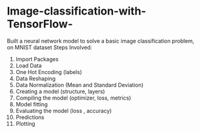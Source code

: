 # Image-classification-with-TensorFlow-
Built a neural network model to solve a basic image classification problem, on MNIST dataset
Steps Involved:
1) Import Packages
2) Load Data
3) One Hot Encoding (labels)
4) Data Reshaping
5) Data Normalization (Mean and Standard Deviation)
6) Creating a model (structure, layers)
7) Compiling the model (optimizer, loss, metrics)
8) Model fitting
9) Evaluating the model (loss , accuracy)
10) Predictions
11) Plotting

